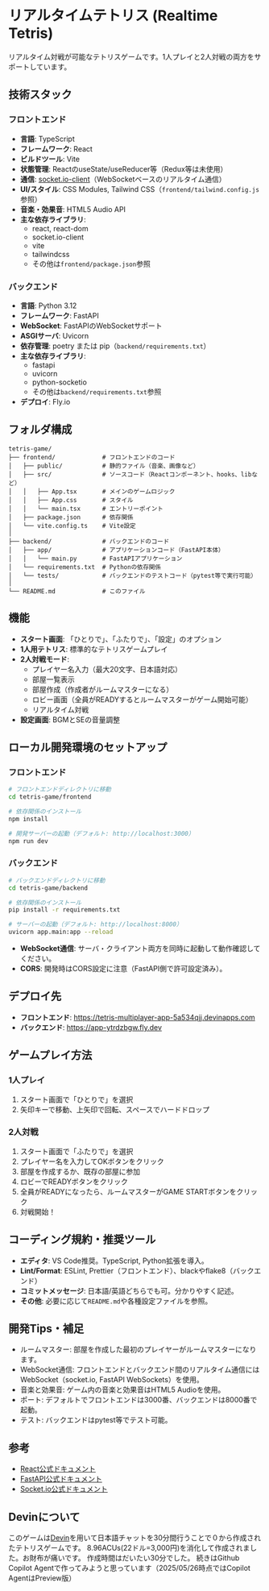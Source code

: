 # リアルタイムテトリス (Realtime Tetris)

リアルタイム対戦が可能なテトリスゲームです。1人プレイと2人対戦の両方をサポートしています。

## 技術スタック

### フロントエンド
- **言語**: TypeScript
- **フレームワーク**: React
- **ビルドツール**: Vite
- **状態管理**: ReactのuseState/useReducer等（Redux等は未使用）
- **通信**: [socket.io-client](https://socket.io/docs/v4/client-api/)（WebSocketベースのリアルタイム通信）
- **UI/スタイル**: CSS Modules, Tailwind CSS（`frontend/tailwind.config.js` 参照）
- **音楽・効果音**: HTML5 Audio API
- **主な依存ライブラリ**: 
  - react, react-dom
  - socket.io-client
  - vite
  - tailwindcss
  - その他は`frontend/package.json`参照

### バックエンド
- **言語**: Python 3.12
- **フレームワーク**: FastAPI
- **WebSocket**: FastAPIのWebSocketサポート
- **ASGIサーバ**: Uvicorn
- **依存管理**: poetry または pip（`backend/requirements.txt`）
- **主な依存ライブラリ**:
  - fastapi
  - uvicorn
  - python-socketio
  - その他は`backend/requirements.txt`参照
- **デプロイ**: Fly.io

## フォルダ構成

```
tetris-game/
├── frontend/             # フロントエンドのコード
│   ├── public/           # 静的ファイル（音楽、画像など）
│   ├── src/              # ソースコード（Reactコンポーネント、hooks、libなど）
│   │   ├── App.tsx       # メインのゲームロジック
│   │   ├── App.css       # スタイル
│   │   └── main.tsx      # エントリーポイント
│   ├── package.json      # 依存関係
│   └── vite.config.ts    # Vite設定
│
├── backend/              # バックエンドのコード
│   ├── app/              # アプリケーションコード（FastAPI本体）
│   │   └── main.py       # FastAPIアプリケーション
│   └── requirements.txt  # Pythonの依存関係
│   └── tests/            # バックエンドのテストコード（pytest等で実行可能）
│
└── README.md             # このファイル
```

## 機能

- **スタート画面**: 「ひとりで」、「ふたりで」、「設定」のオプション
- **1人用テトリス**: 標準的なテトリスゲームプレイ
- **2人対戦モード**:
  - プレイヤー名入力（最大20文字、日本語対応）
  - 部屋一覧表示
  - 部屋作成（作成者がルームマスターになる）
  - ロビー画面（全員がREADYするとルームマスターがゲーム開始可能）
  - リアルタイム対戦
- **設定画面**: BGMとSEの音量調整

## ローカル開発環境のセットアップ

### フロントエンド

```bash
# フロントエンドディレクトリに移動
cd tetris-game/frontend

# 依存関係のインストール
npm install

# 開発サーバーの起動（デフォルト: http://localhost:3000）
npm run dev
```

### バックエンド

```bash
# バックエンドディレクトリに移動
cd tetris-game/backend

# 依存関係のインストール
pip install -r requirements.txt

# サーバーの起動（デフォルト: http://localhost:8000）
uvicorn app.main:app --reload
```

- **WebSocket通信**: サーバ・クライアント両方を同時に起動して動作確認してください。
- **CORS**: 開発時はCORS設定に注意（FastAPI側で許可設定済み）。

## デプロイ先

- **フロントエンド**: https://tetris-multiplayer-app-5a534qjj.devinapps.com
- **バックエンド**: https://app-ytrdzbgw.fly.dev

## ゲームプレイ方法

### 1人プレイ
1. スタート画面で「ひとりで」を選択
2. 矢印キーで移動、上矢印で回転、スペースでハードドロップ

### 2人対戦
1. スタート画面で「ふたりで」を選択
2. プレイヤー名を入力してOKボタンをクリック
3. 部屋を作成するか、既存の部屋に参加
4. ロビーでREADYボタンをクリック
5. 全員がREADYになったら、ルームマスターがGAME STARTボタンをクリック
6. 対戦開始！

## コーディング規約・推奨ツール
- **エディタ**: VS Code推奨。TypeScript, Python拡張を導入。
- **Lint/Format**: ESLint, Prettier（フロントエンド）、blackやflake8（バックエンド）
- **コミットメッセージ**: 日本語/英語どちらでも可。分かりやすく記述。
- **その他**: 必要に応じて`README.md`や各種設定ファイルを参照。

## 開発Tips・補足
- ルームマスター: 部屋を作成した最初のプレイヤーがルームマスターになります。
- WebSocket通信: フロントエンドとバックエンド間のリアルタイム通信にはWebSocket（socket.io, FastAPI WebSockets）を使用。
- 音楽と効果音: ゲーム内の音楽と効果音はHTML5 Audioを使用。
- ポート: デフォルトでフロントエンドは3000番、バックエンドは8000番で起動。
- テスト: バックエンドはpytest等でテスト可能。

## 参考
- [React公式ドキュメント](https://ja.react.dev/)
- [FastAPI公式ドキュメント](https://fastapi.tiangolo.com/ja/)
- [Socket.io公式ドキュメント](https://socket.io/docs/v4/)

## Devinについて
このゲームは[Devin](https://devin.ai/)を用いて日本語チャットを30分間行うことで０から作成されたテトリスゲームです。
8.96ACUs(22ドル=3,000円)を消化して作成されました。お財布が痛いです。
作成時間はだいたい30分でした。
続きはGithub Copilot Agentで作ってみようと思っています（2025/05/26時点ではCopilot AgentはPreview版）